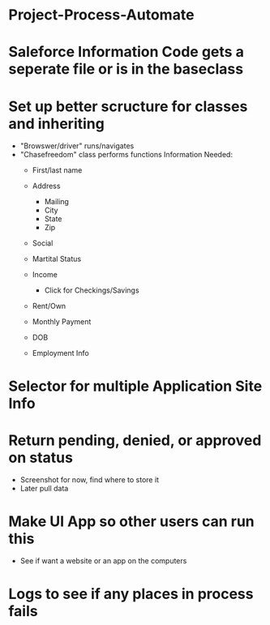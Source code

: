# Project-Process-Automate

# Saleforce Information Code gets a seperate file or is in the baseclass
# Set up better scructure for classes and inheriting
  * "Browswer/driver" runs/navigates
  * "Chasefreedom" class performs functions
  Information Needed:
    * First/last name
    * Address
      * Mailing
      * City
      * State
      * Zip
    * Social
    * Martital Status
    * Income
      * Click for Checkings/Savings
      
    * Rent/Own
    * Monthly Payment
    * DOB
    * Employment Info
# Selector for multiple Application Site Info
# Return pending, denied, or approved on status
  * Screenshot for now, find where to store it
  * Later pull data
# Make UI App so other users can run this
  * See if want a website or an app on the computers
# Logs to see if any places in process fails
